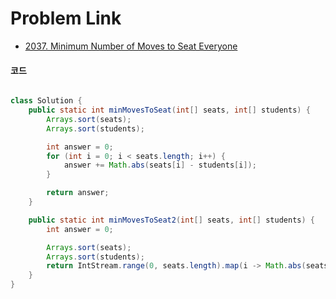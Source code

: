 # Problem Link

- [2037. Minimum Number of Moves to Seat Everyone](https://leetcode.com/problems/minimum-number-of-moves-to-seat-everyone/)

#### 코드

```java

class Solution {
    public static int minMovesToSeat(int[] seats, int[] students) {
        Arrays.sort(seats);
        Arrays.sort(students);

        int answer = 0;
        for (int i = 0; i < seats.length; i++) {
            answer += Math.abs(seats[i] - students[i]);
        }

        return answer;
    }

    public static int minMovesToSeat2(int[] seats, int[] students) {
        int answer = 0;

        Arrays.sort(seats);
        Arrays.sort(students);
        return IntStream.range(0, seats.length).map(i -> Math.abs(seats[i] - students[i])).sum();
    }
}

```
